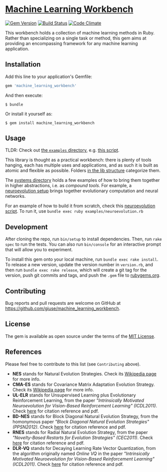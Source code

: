 # [Machine Learning Workbench](https://github.com/giuse/machine_learning_workbench)

[![Gem Version](https://badge.fury.io/rb/machine_learning_workbench.svg)](https://badge.fury.io/rb/machine_learning_workbench)
[![Build Status](https://travis-ci.org/giuse/machine_learning_workbench.svg?branch=master)](https://travis-ci.org/giuse/machine_learning_workbench)
[![Code Climate](https://codeclimate.com/github/giuse/machine_learning_workbench/badges/gpa.svg)](https://codeclimate.com/github/giuse/machine_learning_workbench)

This workbench holds a collection of machine learning methods in Ruby. Rather than specializing on a single task or method, this gem aims at providing an encompassing framework for any machine learning application.

## Installation

Add this line to your application's Gemfile:

```ruby
gem 'machine_learning_workbench'
```

And then execute:

    $ bundle

Or install it yourself as:

    $ gem install machine_learning_workbench

## Usage

TLDR: Check out [the `examples` directory](examples), e.g. [this script](examples/neuroevolution.rb).

This library is thought as a practical workbench: there is plenty of tools hanging, each has multiple uses and applications, and as such it is built as atomic and flexible as possible. Folders [in the lib structure](lib/machine_learning_workbench) categorize them.

The [systems directory](lib/machine_learning_workbench/systems) holds a few examples of how to bring them together in higher abstractions, i.e. as _compound tools_.
For example, a [neuroevolution setup](lib/machine_learning_workbench/systems/neuroevolution.rb) brings together evolutionary computation and neural networks.

For an example of how to build it from scratch, check this [neuroevolution script](examples/neuroevolution.rb). To run it, use `bundle exec ruby examples/neuroevolution.rb`


## Development

After cloning the repo, run `bin/setup` to install dependencies. Then, run `rake spec` to run the tests. You can also run `bin/console` for an interactive prompt that will allow you to experiment.

To install this gem onto your local machine, run `bundle exec rake install`. To release a new version, update the version number in `version.rb`, and then run `bundle exec rake release`, which will create a git tag for the version, push git commits and tags, and push the `.gem` file to [rubygems.org](https://rubygems.org).


## Contributing

Bug reports and pull requests are welcome on GitHub at https://github.com/giuse/machine_learning_workbench.

## License

The gem is available as open source under the terms of the [MIT License](https://opensource.org/licenses/MIT).

## References

Please feel free to contribute to this list (see `Contributing` above).

- **NES** stands for Natural Evolution Strategies. Check its [Wikipedia page](https://en.wikipedia.org/wiki/Natural_evolution_strategy) for more info.
- **CMA-ES** stands for Covariance Matrix Adaptation Evolution Strategy. Check its [Wikipedia page](https://en.wikipedia.org/wiki/CMA-ES) for more info.
- **UL-ELR** stands for Unsupervised Learning plus Evolutionary Reinforcement Learning, from the paper _"Intrinsically Motivated Neuroevolution for Vision-Based Reinforcement Learning" (ICDL2011)_. Check [here](https://exascale.info/members/giuseppe-cuccu/) for citation reference and pdf.
- **BD-NES** stands for Block Diagonal Natural Evolution Strategy, from the homonymous paper _"Block Diagonal Natural Evolution Strategies" (PPSN2012)_. Check [here](https://exascale.info/members/giuseppe-cuccu/) for citation reference and pdf.
- **RNES** stands for Radial Natural Evolution Strategy, from the paper _"Novelty-Based Restarts for Evolution Strategies" (CEC2011)_. Check [here](https://exascale.info/members/giuseppe-cuccu/) for citation reference and pdf.
- **DLR-VQ** stands for Decaying Learning Rate Vector Quantization, from the algorithm originally named _*Online VQ*_ in the paper _"Intrinsically Motivated Neuroevolution for Vision-Based Reinforcement Learning" (ICDL2011)_. Check [here](https://exascale.info/members/giuseppe-cuccu/) for citation reference and pdf.
